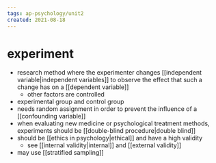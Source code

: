 ```yaml
---
tags: ap-psychology/unit2 
created: 2021-08-18
---
```


# experiment

- research method where the experimenter changes [[independent variable|independent variables]] to observe the effect that such a change has on a [[dependent variable]]
	- other factors are controlled
- experimental group and control group
- needs random assignment in order to prevent the influence of a [[confounding variable]]
- when evaluating new medicine or psychological treatment methods, experiments should be [[double-blind procedure|double blind]]
- should be [[ethics in psychology|ethical]] and have a high validity
	- see [[internal validity|internal]] and [[external validity]]
- may use [[stratified sampling]] 
